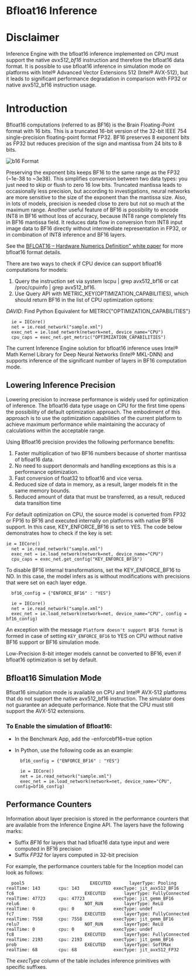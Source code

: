 # Bfloat16 Inference

# Disclaimer
Inference Engine with the bfloat16 inference implemented on CPU must support the native *avx512_bf16* instruction and therefore the bfloat16 data format. It is possible to use bfloat16 inference in simulation mode on platforms with Intel® Advanced Vector Extensions 512 (Intel® AVX-512), but it leads to significant performance degradation in comparison with FP32 or native avx512_bf16 instruction usage.

# Introduction
Bfloat16 computations (referred to as BF16) is the Brain Floating-Point format with 16 bits. This is a truncated 16-bit version of the 32-bit IEEE 754 single-precision floating-point format FP32. BF16 preserves 8 exponent bits as FP32 but reduces precision of the sign and mantissa from 24 bits to 8 bits.

![b16 Format](https://docs.openvinotoolkit.org/latest/bf16_format.png)

Preserving the exponent bits keeps BF16 to the same range as the FP32 (~1e-38 to ~3e38). This simplifies conversion between two data types: you just need to skip or flush to zero 16 low bits. Truncated mantissa leads to occasionally less precision, but according to investigations, neural networks are more sensitive to the size of the exponent than the mantissa size. Also, in lots of models, precision is needed close to zero but not so much at the maximum range. Another useful feature of BF16 is possibility to encode INT8 in BF16 without loss of accuracy, because INT8 range completely fits in BF16 mantissa field. It reduces data flow in conversion from INT8 input image data to BF16 directly without intermediate representation in FP32, or in combination of INT8 inference and BF16 layers.

See the [BFLOAT16 – Hardware Numerics Definition" white paper](https://software.intel.com/content/dam/develop/external/us/en/documents/bf16-hardware-numerics-definition-white-paper.pdf) for more bfloat16 format details.

There are two ways to check if CPU device can support bfloat16 computations for models:

1. Query the instruction set via system lscpu | grep avx512_bf16 or cat /proc/cpuinfo | grep avx512_bf16.
2. Use Query API with METRIC_KEY(OPTIMIZATION_CAPABILITIES), which should return BF16 in the list of CPU optimization options:

*DAVID*:  Find Python Equivalent for METRIC{"OPTIMIZATION_CAPABILITIES"}

<pre><code>  ie = IECore()
  net = ie.read_network("sample.xml")
  exec_net = ie.load_network(network=net, device_name="CPU")
  cpu_caps = exec_net.get_metric("OPTIMIZATION_CAPABILITIES")
</code></pre>

The current Inference Engine solution for bfloat16 inference uses Intel® Math Kernel Library for Deep Neural Networks (Intel® MKL-DNN) and supports inference of the significant number of layers in BF16 computation mode.

## Lowering Inference Precision

Lowering precision to increase performance is widely used for optimization of inference. The bfloat16 data type usage on CPU for the first time opens the possibility of default optimization approach. The embodiment of this approach is to use the optimization capabilities of the current platform to achieve maximum performance while maintaining the accuracy of calculations within the acceptable range.

Using Bfloat16 precision provides the following performance benefits:

1. Faster multiplication of two BF16 numbers because of shorter mantissa of bfloat16 data.
2. No need to support denormals and handling exceptions as this is a performance optimization.
3. Fast conversion of float32 to bfloat16 and vice versa.
4. Reduced size of data in memory, as a result, larger models fit in the same memory bounds.
5. Reduced amount of data that must be transferred, as a result, reduced data transition time

For default optimization on CPU, the source model is converted from FP32 or FP16 to BF16 and executed internally on platforms with native BF16 support. In this case, KEY_ENFORCE_BF16 is set to YES. The code below demonstrates how to check if the key is set:

<pre><code  >ie = IECore()
  net = ie.read_network("sample.xml")
  exec_net = ie.load_network(network=net, device_name="CPU")
  cpu_caps = exec_net.get_config("KEY_ENFORCE_BF16")
</code></pre>

To disable BF16 internal transformations, set the KEY_ENFORCE_BF16 to NO. In this case, the model infers as is without modifications with precisions that were set on each layer edge.

<pre><code>  bf16_config = {"ENFORCE_BF16" : "YES"}

  ie = IECore()
  net = ie.read_network("sample.xml")
  exec_net = ie.load_network(network=net, device_name="CPU", config = bf16_config)
</code></pre>
  
An exception with the message `Platform doesn't support BF16 format` is formed in case of setting `KEY_ENFORCE_BF16` to YES on CPU without native BF16 support or BF16 simulation mode.

Low-Precision 8-bit integer models cannot be converted to BF16, even if bfloat16 optimization is set by default.
  
## Bfloat16 Simulation Mode

Bfloat16 simulation mode is available on CPU and Intel® AVX-512 platforms that do not support the native avx512_bf16 instruction. The simulator does not guarantee an adequate performance. Note that the CPU must still support the AVX-512 extensions.

### To Enable the simulation of Bfloat16:

* In the Benchmark App, add the -enforcebf16=true option
* In Python, use the following code as an example:

  <pre><code>  bf16_config = {"ENFORCE_BF16" : "YES"}

    ie = IECore()
    net = ie.read_network("sample.xml")
    exec_net = ie.load_network(network=net, device_name="CPU", config=bf16_config)
  </code></pre>

## Performance Counters

Information about layer precision is stored in the performance counters that are available from the Inference Engine API. The layers have the following marks:

* Suffix *BF16* for layers that had bfloat16 data type input and were computed in BF16 precision
* Suffix *FP32* for layers computed in 32-bit precision

For example, the performance counters table for the Inception model can look as follows:

<pre><code>  pool5                         EXECUTED       layerType: Pooling            realTime: 143       cpu: 143             execType: jit_avx512_BF16
fc6                           EXECUTED       layerType: FullyConnected     realTime: 47723     cpu: 47723           execType: jit_gemm_BF16
relu6                         NOT_RUN        layerType: ReLU               realTime: 0         cpu: 0               execType: undef
fc7                           EXECUTED       layerType: FullyConnected     realTime: 7558      cpu: 7558            execType: jit_gemm_BF16
relu7                         NOT_RUN        layerType: ReLU               realTime: 0         cpu: 0               execType: undef
fc8                           EXECUTED       layerType: FullyConnected     realTime: 2193      cpu: 2193            execType: jit_gemm_BF16
prob                          EXECUTED       layerType: SoftMax            realTime: 68        cpu: 68              execType: jit_avx512_FP32
</code></pre>

The *execType* column of the table includes inference primitives with specific suffixes.









